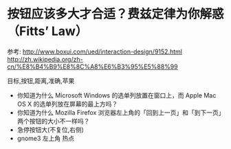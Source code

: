 按钮应该多大才合适？费兹定律为你解惑（Fitts’ Law）
=====

参考: http://www.boxui.com/ued/interaction-design/9152.html http://zh.wikipedia.org/zh-cn/%E8%B4%B9%E8%8C%A8%E6%B3%95%E5%88%99

目标,按钮,距离,准确,苹果

* 你知道为什么 Microsoft Windows 的选单列放置在窗口上，而 Apple Mac OS X 的选单列放在屏幕的最上方吗？
* 你知道为什么 Mozilla Firefox 浏览器左上角的「回到上一页」和「到下一页」两个按钮的大小不一样吗？
* 急停按钮大(不复位,右侧)
* gnome3 左上角 热点